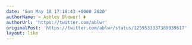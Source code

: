 ```yaml
---
date: 'Sun May 10 17:18:43 +0000 2020'
authorName: ➺ Ashley Blewer! ❥
authorUrl: 'https://twitter.com/ablwr'
originalPost: 'https://twitter.com/ablwr/status/1259533337389039617'
layout: like
---
```

